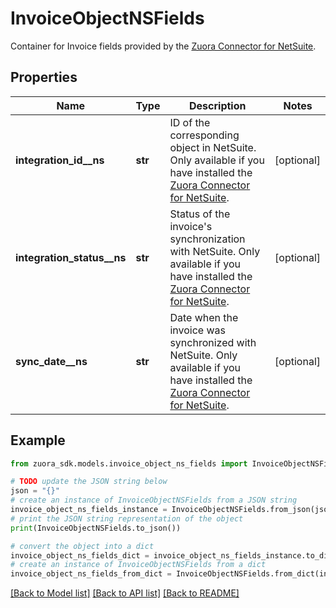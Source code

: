 # InvoiceObjectNSFields

Container for Invoice fields provided by the [Zuora Connector for NetSuite](https://www.zuora.com/connect/app/?appId=265). 

## Properties

Name | Type | Description | Notes
------------ | ------------- | ------------- | -------------
**integration_id__ns** | **str** | ID of the corresponding object in NetSuite. Only available if you have installed the [Zuora Connector for NetSuite](https://www.zuora.com/connect/app/?appId&#x3D;265).  | [optional] 
**integration_status__ns** | **str** | Status of the invoice&#39;s synchronization with NetSuite. Only available if you have installed the [Zuora Connector for NetSuite](https://www.zuora.com/connect/app/?appId&#x3D;265).  | [optional] 
**sync_date__ns** | **str** | Date when the invoice was synchronized with NetSuite. Only available if you have installed the [Zuora Connector for NetSuite](https://www.zuora.com/connect/app/?appId&#x3D;265).  | [optional] 

## Example

```python
from zuora_sdk.models.invoice_object_ns_fields import InvoiceObjectNSFields

# TODO update the JSON string below
json = "{}"
# create an instance of InvoiceObjectNSFields from a JSON string
invoice_object_ns_fields_instance = InvoiceObjectNSFields.from_json(json)
# print the JSON string representation of the object
print(InvoiceObjectNSFields.to_json())

# convert the object into a dict
invoice_object_ns_fields_dict = invoice_object_ns_fields_instance.to_dict()
# create an instance of InvoiceObjectNSFields from a dict
invoice_object_ns_fields_from_dict = InvoiceObjectNSFields.from_dict(invoice_object_ns_fields_dict)
```
[[Back to Model list]](../README.md#documentation-for-models) [[Back to API list]](../README.md#documentation-for-api-endpoints) [[Back to README]](../README.md)


